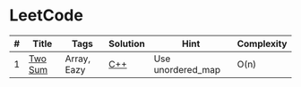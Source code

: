 # LeetCode

| # | Title | Tags | Solution | Hint | Complexity |
|---| ----- | -------- | ---------- | ---------- | ---------- |
|1| [Two Sum](https://leetcode.com/problems/two-sum/) | Array, Eazy | [C++](./solution/cpp/TwoSum/TwoSum.cpp) | Use unordered_map | O(n) |
